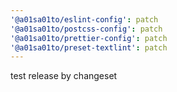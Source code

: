 ```yaml
---
'@a01sa01to/eslint-config': patch
'@a01sa01to/postcss-config': patch
'@a01sa01to/prettier-config': patch
'@a01sa01to/preset-textlint': patch
---
```


test release by changeset
